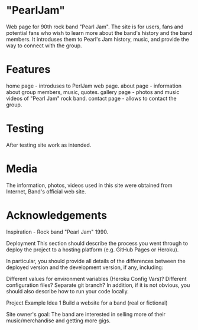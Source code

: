 # "PearlJam"
Web page for 90th rock band "Pearl Jam".
 The site is for users, fans and potential fans who wish to learn more about the band's history and the band members.
It introduses them to Pearl's Jam history, music, and provide the way to connect with the group.



# Features
home page - introduses to PerlJam web page.
about page - information about group members, music, quotes.
gallery page - photos and music videos of "Pearl Jam" rock band.
contact page - allows to contact the group.




# Testing
After testing site work as intended.




# Media
The information, photos, videos used in this site were obtained from Internet, Band's official web site.





# Acknowledgements
Inspiration - Rock band "Pearl Jam" 1990.








Deployment
This section should describe the process you went through to deploy the project to a hosting platform (e.g. GitHub Pages or Heroku).

In particular, you should provide all details of the differences between the deployed version and the development version, if any, including:

Different values for environment variables (Heroku Config Vars)?
Different configuration files?
Separate git branch?
In addition, if it is not obvious, you should also describe how to run your code locally.













Project Example Idea 1
Build a website for a band (real or fictional)



Site owner's goal:
The band are interested in selling more of their music/merchandise and getting more gigs.

